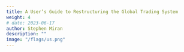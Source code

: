 ```yaml
---
title: A User’s Guide to Restructuring the Global Trading System
weight: 4
# date: 2023-06-17
author: Stephen Miran
description: ""
image: "/flags/us.png"
---
```


